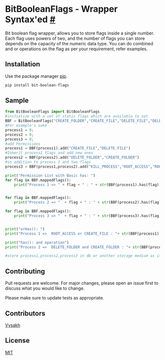 # BitBooleanFlags - Wrapper Syntax'ed [#](https://github.com/redocnib/BitBooleanFlags)

Bit boolean flag wrapper, allows you to store flags inside a single number. 
Each flag uses powers of two, and the number of flags you can store depends on the capacity of the numeric data type.
You can do combined and or operations on the flag as per your requirement, refer examples.

## Installation

Use the package manager [pip](https://pip.pypa.io/en/stable/).

```bash
pip install bit-boolean-flags
```

## Sample

```python
from BitBooleanFlags import BitBooleanFlags
#initialize with a set of static flags which are available to set
BBF = BitBooleanFlags("CREATE_FOLDER","CREATE_FILE","DELETE_FILE","DELETE_FOLDER","KILL_PROCESS","ROOT_ACCESS")
#For example's sake
process1 = 0;
process2 = 0;
process3 = 0;
#add Permissions
process1 = BBF(process1).add("CREATE_FILE","DELETE_FILE")
#Inherit process1 flags and add new ones
process2 = BBF(process2).add("DELETE_FOLDER","CREATE_FOLDER")
#in addition to process 1 and two flags
process3 = BBF(process1,process2).add("KILL_PROCESS","ROOT_ACCESS","ROOT_ACCESS")

print("Permission List with Basic has: ")
for flag in BBF.mappedFlags():
    print("Process 1 => " + flag + " : " + str(BBF(process1).has(flag)))


for flag in BBF.mappedFlags():
    print("Process 2 => "  + flag + " : " + str(BBF(process2).has(flag)))

for flag in BBF.mappedFlags():
    print("Process 3 => "  + flag + " : " + str(BBF(process3).has(flag)))


print("orHas(): ")
print("Process 1 =>  ROOT_ACCESS or CREATE_FILE : "+ str(BBF(process1).orHas("ROOT_ACCESS","CREATE_FILE")))

print("has(): and operation")
print("Process 2 =>  DELETE_FOLDER and CREATE_FOLDER : "+ str(BBF(process2).has("DELETE_FOLDER","CREATE_FOLDER")))

#store process1,process2,process3 in db or another storage medium as it a number.
```

## Contributing
Pull requests are welcome. For major changes, please open an issue first to discuss what you would like to change.

Please make sure to update tests as appropriate.

## Contributors
[Vysakh](https://github.com/vyshuks)

## License
[MIT](https://choosealicense.com/licenses/mit/)

